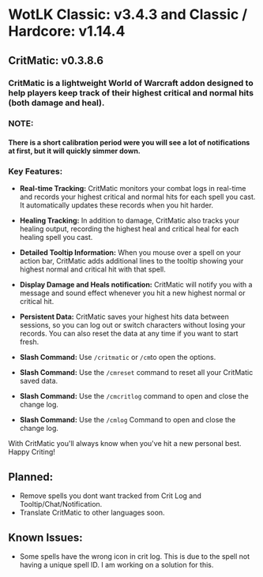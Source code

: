 # WotLK Classic: v3.4.3  and Classic / Hardcore: v1.14.4

## CritMatic: v0.3.8.6

### CritMatic is a lightweight World of Warcraft addon designed to help players keep track of their highest critical and normal hits (both damage and heal).

### NOTE:

#### There is a short calibration period were you will see a lot of notifications at first, but it will quickly simmer down.

### Key Features:

- **Real-time Tracking:** CritMatic monitors your combat logs in real-time and records your highest critical and normal
  hits for each spell you cast. It automatically updates these records when you hit harder.

- **Healing Tracking:** In addition to damage, CritMatic also tracks your healing output, recording the highest heal and
  critical heal for each healing spell you cast.

- **Detailed Tooltip Information:** When you mouse over a spell on your action bar, CritMatic adds additional lines to
  the tooltip showing your highest normal and critical hit with that spell.

- **Display Damage and Heals notification:** CritMatic will notify you with a message and sound effect whenever you hit
  a new highest
  normal or critical hit.

- **Persistent Data:** CritMatic saves your highest hits data between sessions, so you can log out or switch characters
  without losing your records. You can also reset the data at any time if you want to start fresh.

- **Slash Command:** Use  `/critmatic` or `/cm`to open the options.
- **Slash Command:** Use the `/cmreset` command to reset all your CritMatic saved data.
- **Slash Command:** Use the `/cmcritlog` command to open and close the change log.
- **Slash Command:** Use the `/cmlog` Command to open and close the change log.

With CritMatic you'll always know when you've hit a new personal best. Happy Criting!

## Planned:

- Remove spells you dont want tracked from Crit Log and Tooltip/Chat/Notification.
- Translate CritMatic to other languages soon.

## Known Issues:

- Some spells have the wrong icon in crit log. This is due to the spell not having a unique spell ID. I am working on a
  solution for this.


